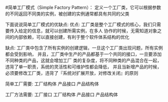 #简单工厂模式（Simple Factory Pattern）：
定义一个工厂类，它可以根据参数的不同返回不同类的实例，被创建的实例通常都具有共同的父类

下面说说简单工厂模式的优缺点:
优点: 工厂类是整个工厂模式的核心，我们只需要传入给定的信息，就可以创建所需实例，在多人
    协作的时候，无需知道对象之间的内部依赖，可以直接创建，有利于整个软件体系结构的优化


缺点: 工厂类中包含了所有实例的创建逻辑，一旦这个工厂类出现问题，所有实例都会受到影响，
     并且，工厂类中生产的产品都基于一个共同的接口，一旦要添加不同种类的产品，这就会增加工厂
     类的复杂度，将不同种类的产品混合在一起，违背了单一职责，系统的灵活性和可维护性都会降低，
     并且当新增产品的时候，必须要修改工厂类，违背了『系统对扩展开放，对修改关闭』的原则


简单工厂需要:
    工厂结构体
    产品接口
    产品结构体

工厂方法需要:
    工厂接口
    工厂结构体
    产品接口
    产品结构体
